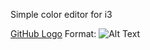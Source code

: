 Simple color editor for i3

[GitHub Logo](https://github.com/kraken97/i3configEditor/blob/master/sreen.png)
Format: ![Alt Text](url)
